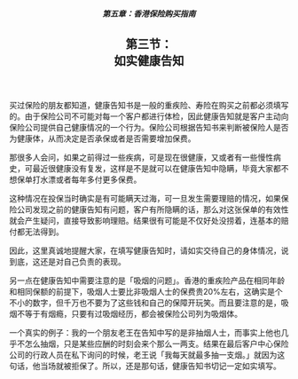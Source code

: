 <header class="article-head">

##### 第五章：香港保险购买指南
## 第三节：<br>如实健康告知

</header>



<section class="article-body">

买过保险的朋友都知道，健康告知书是一般的重疾险、寿险在购买之前都必须填写的。由于保险公司不可能对每一个客户都进行体检，因此健康告知就是客户主动向保险公司提供自己健康情况的一个行为。保险公司根据告知书来判断被保险人是否为健康体，从而决定是否承保或者是否需要增加保费。

那很多人会问，如果之前得过一些疾病，可是现在很健康，又或者有一些慢性病史，可最近很健康没有复发，这样是不是就可以在健康告知中隐瞒，毕竟大家都不想保单打水漂或者每年多付更多保费。

这种情况在投保当时确实是有可能瞒天过海，可一旦发生需要理赔的情况，如果保险公司发现之前的健康告知有问题，客户有所隐瞒的话，那么对这张保单的有效性就会产生疑问，直接导致影响理赔。结果很有可能是不仅好处没捞着，连基本的赔付都无法得到。

因此，这里真诚地提醒大家，在填写健康告知时，请如实交待自己的身体情况，说到底，这还是对自己负责的表现。

另一点在健康告知中需要注意的是「吸烟的问题」。香港的重疾险产品在相同年龄和相同保额的前提下，吸烟人士要比非吸烟人士的保费贵20%左右，这确实是个不小的数字，但千万也不要为了这些钱和自己的保障开玩笑。而且要注意的是，吸烟不等于有烟瘾，只要有过吸烟经历，都会被保险公司列为吸烟体。

一个真实的例子：我的一个朋友老王在告知中写的是非抽烟人士，而事实上他也几乎不怎么抽烟，只是某些应酬的时刻会来个那么一两支。结果在最后客户中心保险公司的行政人员在私下询问的时候，老王说「我每天就最多抽一支烟。」就因为这句话，他当场就被拒保了。所以，还是那句话，健康告知书切记一定如实填写。

</section>
